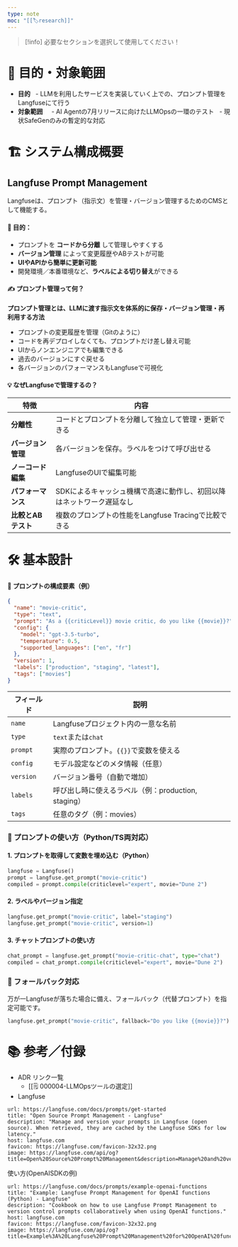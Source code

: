 ```yaml
---
type: note
moc: "[[🏷️research]]"
---
```

> [!info] 必要なセクションを選択して使用してください！

# 🎯 目的・対象範囲

- **目的**
    - LLMを利用したサービスを実装していく上での、プロンプト管理をLangfuseにて行う
- **対象範囲**  
    - AI Agentの7月リリースに向けたLLMOpsの一環のテスト
    - 現状SafeGenのみの暫定的な対応

# 🏗 システム構成概要
## Langfuse Prompt Management

Langfuseは、プロンプト（指示文）を管理・バージョン管理するためのCMSとして機能する。
#### 🎯 目的：

- プロンプトを **コードから分離** して管理しやすくする
- **バージョン管理** によって変更履歴やABテストが可能
- **UIやAPIから簡単に更新可能**
- 開発環境／本番環境など、**ラベルによる切り替え**ができる
#### ✍️ プロンプト管理って何？

**プロンプト管理とは、LLMに渡す指示文を体系的に保存・バージョン管理・再利用する方法**
- プロンプトの変更履歴を管理（Gitのように）
- コードを再デプロイしなくても、プロンプトだけ差し替え可能
- UIからノンエンジニアでも編集できる
- 過去のバージョンにすぐ戻せる
- 各バージョンのパフォーマンスもLangfuseで可視化
#### 💡 なぜLangfuseで管理するの？

| 特徴           | 内容                                   |
| ------------ | ------------------------------------ |
| **分離性**      | コードとプロンプトを分離して独立して管理・更新できる           |
| **バージョン管理**  | 各バージョンを保存。ラベルをつけて呼び出せる               |
| **ノーコード編集**  | LangfuseのUIで編集可能                     |
| **パフォーマンス**  | SDKによるキャッシュ機構で高速に動作し、初回以降はネットワーク遅延なし |
| **比較とABテスト** | 複数のプロンプトの性能をLangfuse Tracingで比較できる   |


# 🛠 基本設計

#### 🔧 プロンプトの構成要素（例）


``` json
{
  "name": "movie-critic",
  "type": "text",
  "prompt": "As a {{criticLevel}} movie critic, do you like {{movie}}?",
  "config": {
    "model": "gpt-3.5-turbo",
    "temperature": 0.5,
    "supported_languages": ["en", "fr"]
  },
  "version": 1,
  "labels": ["production", "staging", "latest"],
  "tags": ["movies"]
}

```

|フィールド|説明|
|---|---|
|`name`|Langfuseプロジェクト内の一意な名前|
|`type`|`text`または`chat`|
|`prompt`|実際のプロンプト。`{{}}`で変数を使える|
|`config`|モデル設定などのメタ情報（任意）|
|`version`|バージョン番号（自動で増加）|
|`labels`|呼び出し時に使えるラベル（例：production, staging）|
|`tags`|任意のタグ（例：movies）|

### 🚀 プロンプトの使い方（Python/TS両対応）

#### 1. プロンプトを取得して変数を埋め込む（Python）

``` python
langfuse = Langfuse()
prompt = langfuse.get_prompt("movie-critic")
compiled = prompt.compile(criticlevel="expert", movie="Dune 2")

```

#### 2. ラベルやバージョン指定

``` python
langfuse.get_prompt("movie-critic", label="staging")
langfuse.get_prompt("movie-critic", version=1)
```

#### 3. チャットプロンプトの使い方


``` python
chat_prompt = langfuse.get_prompt("movie-critic-chat", type="chat")
compiled = chat_prompt.compile(criticlevel="expert", movie="Dune 2")
```

### 🛟 フォールバック対応

万が一Langfuseが落ちた場合に備え、フォールバック（代替プロンプト）を指定可能です。
``` python
langfuse.get_prompt("movie-critic", fallback="Do you like {{movie}}?")
```

# **📚 参考／付録**

- ADR リンク一覧
	-  [[🗒️ 000004-LLMOpsツールの選定]]
- Langfuse
```cardlink
url: https://langfuse.com/docs/prompts/get-started
title: "Open Source Prompt Management - Langfuse"
description: "Manage and version your prompts in Langfuse (open source). When retrieved, they are cached by the Langfuse SDKs for low latency."
host: langfuse.com
favicon: https://langfuse.com/favicon-32x32.png
image: https://langfuse.com/api/og?title=Open%20Source%20Prompt%20Management&description=Manage%20and%20version%20your%20prompts%20in%20Langfuse%20(open%20source).%20When%20retrieved%2C%20they%20are%20cached%20by%20the%20Langfuse%20SDKs%20for%20low%20latency.&section=Docs
```


使い方(OpenAISDKの例)
```cardlink
url: https://langfuse.com/docs/prompts/example-openai-functions
title: "Example: Langfuse Prompt Management for OpenAI functions (Python) - Langfuse"
description: "Cookbook on how to use Langfuse Prompt Management to version control prompts collaboratively when using OpenAI functions."
host: langfuse.com
favicon: https://langfuse.com/favicon-32x32.png
image: https://langfuse.com/api/og?title=Example%3A%20Langfuse%20Prompt%20Management%20for%20OpenAI%20functions%20(Python)&description=Cookbook%20on%20how%20to%20use%20Langfuse%20Prompt%20Management%20to%20version%20control%20prompts%20collaboratively%20when%20using%20OpenAI%20functions.&section=Docs
```

